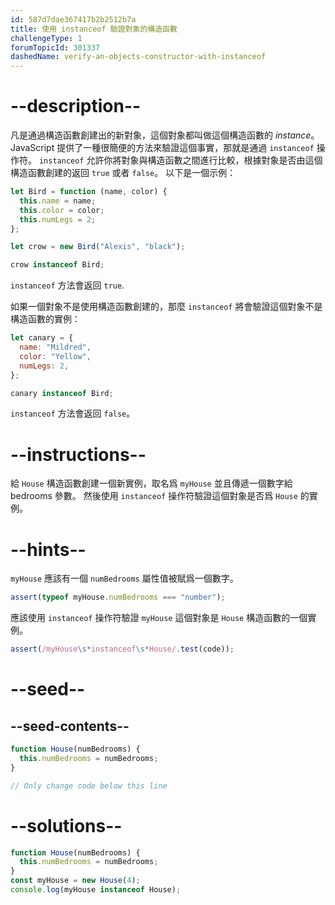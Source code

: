 ```yaml
---
id: 587d7dae367417b2b2512b7a
title: 使用 instanceof 驗證對象的構造函數
challengeType: 1
forumTopicId: 301337
dashedName: verify-an-objects-constructor-with-instanceof
---
```


# --description--

凡是通過構造函數創建出的新對象，這個對象都叫做這個構造函數的 <dfn>instance</dfn>。 JavaScript 提供了一種很簡便的方法來驗證這個事實，那就是通過 `instanceof` 操作符。 `instanceof` 允許你將對象與構造函數之間進行比較，根據對象是否由這個構造函數創建的返回 `true` 或者 `false`。 以下是一個示例：

```js
let Bird = function (name, color) {
  this.name = name;
  this.color = color;
  this.numLegs = 2;
};

let crow = new Bird("Alexis", "black");

crow instanceof Bird;
```

`instanceof` 方法會返回 `true`.

如果一個對象不是使用構造函數創建的，那麼 `instanceof` 將會驗證這個對象不是構造函數的實例：

```js
let canary = {
  name: "Mildred",
  color: "Yellow",
  numLegs: 2,
};

canary instanceof Bird;
```

`instanceof` 方法會返回 `false`。

# --instructions--

給 `House` 構造函數創建一個新實例，取名爲 `myHouse` 並且傳遞一個數字給 bedrooms 參數。 然後使用 `instanceof` 操作符驗證這個對象是否爲 `House` 的實例。

# --hints--

`myHouse` 應該有一個 `numBedrooms` 屬性值被賦爲一個數字。

```js
assert(typeof myHouse.numBedrooms === "number");
```

應該使用 `instanceof` 操作符驗證 `myHouse` 這個對象是 `House` 構造函數的一個實例。

```js
assert(/myHouse\s*instanceof\s*House/.test(code));
```

# --seed--

## --seed-contents--

```js
function House(numBedrooms) {
  this.numBedrooms = numBedrooms;
}

// Only change code below this line
```

# --solutions--

```js
function House(numBedrooms) {
  this.numBedrooms = numBedrooms;
}
const myHouse = new House(4);
console.log(myHouse instanceof House);
```
